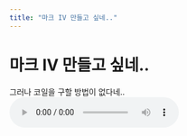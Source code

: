 ```yaml
---
title: "마크 IV 만들고 싶네.."
---
```

# 마크 IV 만들고 싶네..

그러나 코일을 구할 방법이 없다네..
![audio](d0b19ac004b8edaabee4ae207c4b0ab7.mp3)



